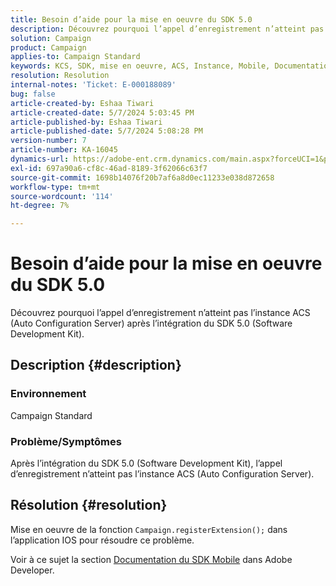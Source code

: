 ```yaml
---
title: Besoin d’aide pour la mise en oeuvre du SDK 5.0
description: Découvrez pourquoi l’appel d’enregistrement n’atteint pas l’instance ACS même après l’intégration du SDK 5.0.
solution: Campaign
product: Campaign
applies-to: Campaign Standard
keywords: KCS, SDK, mise en oeuvre, ACS, Instance, Mobile, Documentation, application IOS, Configuration, enregistrement
resolution: Resolution
internal-notes: 'Ticket: E-000188089'
bug: false
article-created-by: Eshaa Tiwari
article-created-date: 5/7/2024 5:03:45 PM
article-published-by: Eshaa Tiwari
article-published-date: 5/7/2024 5:08:28 PM
version-number: 7
article-number: KA-16045
dynamics-url: https://adobe-ent.crm.dynamics.com/main.aspx?forceUCI=1&pagetype=entityrecord&etn=knowledgearticle&id=3919cbc0-930c-ef11-9f8a-6045bd006793
exl-id: 697a90a6-cf8c-46ad-8189-3f62066c63f7
source-git-commit: 1698b14076f20b7af6a8d0ec11233e038d872658
workflow-type: tm+mt
source-wordcount: '114'
ht-degree: 7%

---
```


# Besoin d’aide pour la mise en oeuvre du SDK 5.0


Découvrez pourquoi l’appel d’enregistrement n’atteint pas l’instance ACS (Auto Configuration Server) après l’intégration du SDK 5.0 (Software Development Kit).

## Description {#description}


### <b>Environnement</b>

Campaign Standard

### <b>Problème/Symptômes</b>

Après l’intégration du SDK 5.0 (Software Development Kit), l’appel d’enregistrement n’atteint pas l’instance ACS (Auto Configuration Server).


## Résolution {#resolution}


Mise en oeuvre de la fonction `Campaign.registerExtension();` dans l’application IOS pour résoudre ce problème.

Voir à ce sujet la section [Documentation du SDK Mobile](https://developer.adobe.com/client-sdks/documentation/) dans Adobe Developer.
